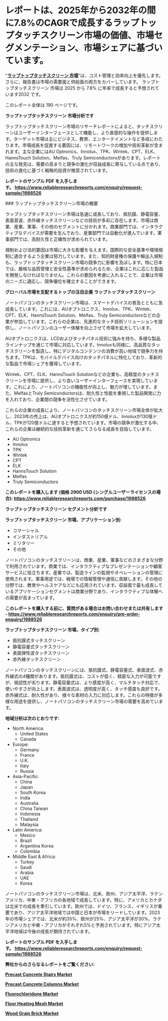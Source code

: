 <p><h1>レポートは、2025年から2032年の間に7.8%のCAGRで成長するラップトップタッチスクリーン市場の価値、市場セグメンテーション、市場シェアに基づいています。</h1></p><p>&ldquo;<strong><a href="https://www.reliableresearchreports.com/laptop-touchscreen-r1988526?utm_campaign=110&utm_medium=9&utm_source=Github&utm_content=ia&utm_term=01042025&utm_id=laptop-touchscreen">ラップトップタッチスクリーン 市場</a></strong>&rdquo;は、コスト管理と効率向上を優先します。 さらに、報告書は市場の需要面と供給面の両方をカバーしています。 ラップトップタッチスクリーン 市場は 2025 から 7.8% に年率で成長すると予想されています2032 です。</p>
<p>このレポート全体は 190 ページです。</p>
<p><strong>ラップトップタッチスクリーン 市場分析です</strong></p>
<p><p>ラップトップタッチスクリーン市場のリサーチレポートによると、タッチスクリーンはユーザーインターフェースとして機能し、より直感的な操作を提供します。ターゲット市場は主にビジネス、教育、エンターテイメントなど多岐にわたります。市場成長を促進する要因には、リモートワークの増加や技術革新が含まれます。主な企業にはAU Optronics、Innolux、TPK、Wintek、CPT、ELK、HannsTouch Solution、Melfas、Truly Semiconductorsがあります。レポートの主な発見は、需要の高まりと競争の激化が収益成長に寄与している点であり、技術の進化に基づく戦略的投資が推奨されています。</p></p>
<p><strong>レポートのサンプル PDF を入手します。&nbsp;<a href="https://www.reliableresearchreports.com/enquiry/request-sample/1988526?utm_campaign=110&utm_medium=9&utm_source=Github&utm_content=ia&utm_term=01042025&utm_id=laptop-touchscreen">https://www.reliableresearchreports.com/enquiry/request-sample/1988526</a></strong></p>
<p><p>### ラップトップタッチスクリーン市場の概要</p><p>ラップトップタッチスクリーン市場は急速に成長しており、抵抗膜、静電容量、表面音波、赤外線タッチスクリーンなどの技術が多彩に存在します。市場は商業、産業、軍事、その他のセグメントに分かれます。商業部門では、インタラクティブなデバイスが需要を生んでおり、産業部門では自動化が進んでいます。軍事部門では、高耐久性と正確性が求められています。</p><p>規制および法的要因は市場に大きな影響を与えます。国際的な安全基準や環境規制に適合するよう企業は努力しています。また、知的財産権の保護や輸出入規制も、ラップトップタッチスクリーン市場の競争力に影響を及ぼします。特に日本では、厳格な品質管理と安全性基準が求められるため、企業はこれに応じた製品を開発しなければなりません。これらの要因を考慮に入れることで、企業は市場のニーズに適応し、競争優位を確立することができます。</p></p>
<p><strong>グローバル市場を支配するトップの注目企業 ラップトップタッチスクリーン</strong></p>
<p><p>ノートパソコンのタッチスクリーン市場は、スマートデバイスの普及とともに急成長しています。これには、AUオプトロニクス、Innolux、TPK、Wintek、CPT、ELK、HannsTouch Solution、Melfas、Truly Semiconductorsなどの企業が参加しています。これらの企業は、先進的なタッチ技術ソリューションを提供し、ノートパソコンのユーザー体験を向上させて市場を拡大しています。</p><p>AUオプトロニクスは、LCDおよびタッチパネル技術に強みを持ち、多様な製品ラインナップを通じて市場に対応しています。Innoluxも同様に、高品質なタッチスクリーンを製造し、特にデジタルコンテンツの消費が高い地域で競争力を持ちます。TPKは、モバイルデバイス向けのタッチパネルに特化しており、革新的な製品で市場シェアを獲得しています。</p><p>Wintek、CPT、ELK、HannsTouch Solutionなどの企業も、高精度のタッチスクリーンを市場に提供し、より良いユーザーインターフェースを実現しています。これにより、ノートパソコンの機能性が向上し、魅力が増しています。また、MelfasとTruly Semiconductorsは、耐久性と性能を重視した製品開発に力を入れており、企業間の競争を活性化させています。</p><p>これらの企業の成長により、ノートパソコンのタッチスクリーン市場全体が拡大し、2023年の売上は、AUオプトロニクスが約150億ドル、Innoluxが130億ドル、TPKが120億ドルに達すると予想されています。市場の競争が激化する中、これらの企業は継続的な技術革新を通じてさらなる成長を目指しています。</p></p>
<p><ul><li>AU Optronics</li><li>Innolux</li><li>TPK</li><li>Wintek</li><li>CPT</li><li>ELK</li><li>HannsTouch Solution</li><li>Melfas</li><li>Truly Semiconductors</li></ul></p>
<p><strong>このレポートを購入します (価格 2900 USD (シングルユーザーライセンスの場合):&nbsp;<a href="https://www.reliableresearchreports.com/purchase/1988526?utm_campaign=110&utm_medium=9&utm_source=Github&utm_content=ia&utm_term=01042025&utm_id=laptop-touchscreen">https://www.reliableresearchreports.com/purchase/1988526</a></strong></p>
<p><strong>ラップトップタッチスクリーン セグメント分析です</strong></p>
<p><strong>ラップトップタッチスクリーン 市場、アプリケーション別:</strong></p>
<p><ul><li>コマーシャル</li><li>インダストリアル</li><li>ミリタリー</li><li>その他</li></ul></p>
<p><p>ノートパソコンのタッチスクリーンは、商業、産業、軍事などのさまざまな分野で利用されています。商業では、インタラクティブなプレゼンテーションや顧客サービスに役立ちます。産業では、製造ラインの監視やオペレーションの管理に使用されます。軍事用途では、戦場での情報管理や通信に貢献します。その他の分野では、教育やヘルスケアなどにも応用されています。収益面で最も成長しているアプリケーションセグメントは商業分野であり、インタラクティブな体験への需要が高まっています。</p></p>
<p><strong>このレポートを購入する前に、質問がある場合はお問い合わせまたは共有します - <a href="https://www.reliableresearchreports.com/enquiry/pre-order-enquiry/1988526?utm_campaign=110&utm_medium=9&utm_source=Github&utm_content=ia&utm_term=01042025&utm_id=laptop-touchscreen">https://www.reliableresearchreports.com/enquiry/pre-order-enquiry/1988526</a></strong></p>
<p><strong>ラップトップタッチスクリーン 市場、タイプ別:</strong></p>
<p><ul><li>抵抗膜式タッチスクリーン</li><li>静電容量式タッチスクリーン</li><li>表面弾性波タッチスクリーン</li><li>赤外線タッチスクリーン</li></ul></p>
<p><p>ノートパソコンのタッチスクリーンには、抵抗膜式、静電容量式、表面波式、赤外線式の4種類があります。抵抗膜式は、コストが低く、精密な入力が可能ですが、視認性が劣ります。静電容量式は、より感度が高く、マルチタッチ対応で、使いやすさが向上します。表面波式は、透明度が高く、タッチ感度も良好です。赤外線式は、耐久性があり、様々な素材の入力に対応します。これらの特徴が多様な用途を提供し、ノートパソコンのタッチスクリーン市場の需要を高めています。</p></p>
<p><strong>地域分析は次のとおりです:</strong></p>
<p><ul>
    <li>
        North America:
        <ul>
            <li>United States</li>
            <li>Canada</li>
        </ul>
    </li>
    <li>
        Europe:
        <ul>
            <li>Germany</li>
            <li>France</li>
            <li>U.K.</li>
            <li>Italy</li>
            <li>Russia</li>
        </ul>
    </li>
    <li>
        Asia-Pacific:
        <ul>
            <li>China</li>
            <li>Japan</li>
            <li>South Korea</li>
            <li>India</li>
            <li>Australia</li>
            <li>China Taiwan</li>
            <li>Indonesia</li>
            <li>Thailand</li>
            <li>Malaysia</li>
        </ul>
    </li>
    <li>
        Latin America:
        <ul>
            <li>Mexico</li>
            <li>Brazil</li>
            <li>Argentina Korea</li>
            <li>Colombia</li>
        </ul>
    </li>
    <li>
        Middle East & Africa:
        <ul>
            <li>Turkey</li>
            <li>Saudi</li>
            <li>Arabia</li>
            <li>UAE</li>
            <li>Korea</li>
        </ul>
    </li>
    </ul></p>
<p><p>ノートパソコンのタッチスクリーン市場は、北米、欧州、アジア太平洋、ラテンアメリカ、中東・アフリカの各地域で成長しています。特に、アメリカとカナダは北米での成長を牽引しています。欧州では、ドイツ、フランス、イギリスが重要であり、アジア太平洋地域では中国と日本が市場をリードしています。2023年の市場シェアでは、北米が約35%、欧州が25%、アジア太平洋が30%、ラテンアメリカと中東・アフリカがそれぞれ5%と予測されています。特にアジア太平洋地域は今後の成長が期待されています。</p></p>
<p><strong>レポートのサンプル PDF を入手します。&nbsp;<a href="https://www.reliableresearchreports.com/enquiry/request-sample/1988526?utm_campaign=110&utm_medium=9&utm_source=Github&utm_content=ia&utm_term=01042025&utm_id=laptop-touchscreen">https://www.reliableresearchreports.com/enquiry/request-sample/1988526</a></strong></p>
<p><strong></strong></p>
<p><strong></strong></p>
<p><strong></strong></p>
<p><strong></strong></p>
<p><strong>弊社からのさらなるレポートをご覧ください:</strong></p>
<p><strong><p><a href="https://github.com/kimanyuzuga/Market-Research-Report-List-1/blob/main/precast-concrete-stairs-market.md?utm_campaign=110&utm_medium=9&utm_source=Github&utm_content=ia&utm_term=01042025&utm_id=laptop-touchscreen">Precast Concrete Stairs Market</a></p><p><a href="https://github.com/lalkobrinarb/Market-Research-Report-List-1/blob/main/precast-concrete-columns-market.md?utm_campaign=110&utm_medium=9&utm_source=Github&utm_content=ia&utm_term=01042025&utm_id=laptop-touchscreen">Precast Concrete Columns Market</a></p><p><a href="https://github.com/ludongfomban/Market-Research-Report-List-1/blob/main/fluorochloridone-market.md?utm_campaign=110&utm_medium=9&utm_source=Github&utm_content=ia&utm_term=01042025&utm_id=laptop-touchscreen">Fluorochloridone Market</a></p><p><a href="https://github.com/hutchkloor4x/Market-Research-Report-List-1/blob/main/floor-heating-mesh-market.md?utm_campaign=110&utm_medium=9&utm_source=Github&utm_content=ia&utm_term=01042025&utm_id=laptop-touchscreen">Floor Heating Mesh Market</a></p><p><a href="https://github.com/variothonia/Market-Research-Report-List-1/blob/main/wood-grain-brick-market.md?utm_campaign=110&utm_medium=9&utm_source=Github&utm_content=ia&utm_term=01042025&utm_id=laptop-touchscreen">Wood Grain Brick Market</a></p></strong></p>